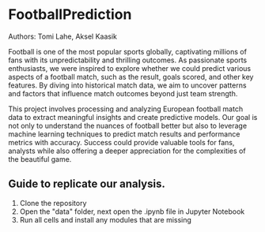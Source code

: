 # FootballPrediction
Authors: Tomi Lahe, Aksel Kaasik

Football is one of the most popular sports globally, captivating millions of fans with its unpredictability and thrilling outcomes. As passionate sports enthusiasts, we were inspired to explore whether we could predict various aspects of a football match, such as the result, goals scored, and other key features. By diving into historical match data, we aim to uncover patterns and factors that influence match outcomes beyond just team strength.

This project involves processing and analyzing European football match data to extract meaningful insights and create predictive models. Our goal is not only to understand the nuances of football better but also to leverage machine learning techniques to predict match results and performance metrics with accuracy. Success could provide valuable tools for fans, analysts while also offering a deeper appreciation for the complexities of the beautiful game.

## Guide to replicate our analysis.

1) Clone the repository
2) Open the "data" folder, next open the .ipynb file in Jupyter Notebook
3) Run all cells and install any modules that are missing
